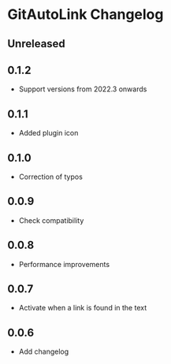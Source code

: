 # GitAutoLink Changelog

## Unreleased

## 0.1.2
- Support versions from 2022.3 onwards

## 0.1.1
- Added plugin icon

## 0.1.0
- Correction of typos

## 0.0.9
- Check compatibility

## 0.0.8
- Performance improvements

## 0.0.7
- Activate when a link is found in the text

## 0.0.6
- Add changelog
